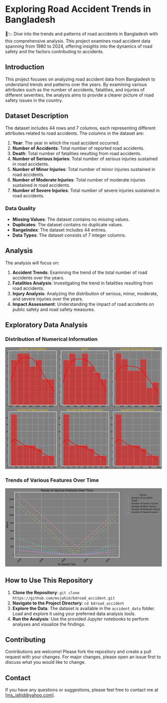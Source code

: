 # Exploring Road Accident Trends in Bangladesh

🚗📉 Dive into the trends and patterns of road accidents in Bangladesh with this comprehensive analysis. This project examines road accident data spanning from 1980 to 2024, offering insights into the dynamics of road safety and the factors contributing to accidents.

## Introduction

This project focuses on analyzing road accident data from Bangladesh to understand trends and patterns over the years. By examining various attributes such as the number of accidents, fatalities, and injuries of different severities, the analysis aims to provide a clearer picture of road safety issues in the country.

## Dataset Description

The dataset includes 44 rows and 7 columns, each representing different attributes related to road accidents. The columns in the dataset are:

1. **Year**: The year in which the road accident occurred.
2. **Number of Accidents**: Total number of reported road accidents.
3. **Death**: Total number of fatalities resulting from road accidents.
4. **Number of Serious Injuries**: Total number of serious injuries sustained in road accidents.
5. **Number of Minor Injuries**: Total number of minor injuries sustained in road accidents.
6. **Number of Moderate Injuries**: Total number of moderate injuries sustained in road accidents.
7. **Number of Severe Injuries**: Total number of severe injuries sustained in road accidents.

### Data Quality

- **Missing Values**: The dataset contains no missing values.
- **Duplicates**: The dataset contains no duplicate values.
- **RangeIndex**: The dataset includes 44 entries.
- **Data Types**: The dataset consists of 7 integer columns.

## Analysis

The analysis will focus on:

1. **Accident Trends**: Examining the trend of the total number of road accidents over the years.
2. **Fatalities Analysis**: Investigating the trend in fatalities resulting from road accidents.
3. **Injury Analysis**: Analyzing the distribution of serious, minor, moderate, and severe injuries over the years.
4. **Impact Assessment**: Understanding the impact of road accidents on public safety and road safety measures.

## Exploratory Data Analysis

### Distribution of Numerical Information

![Distribution of Numerical Information](accident_charts/Distribution%20of%20Numerical%20Information.png)

### Trends of Various Features Over Time

![Trends of Various Features Over Time](accident_charts/Trends%20of%20Various%20Features%20Over%20Time.png)

## How to Use This Repository

1. **Clone the Repository**: `git clone https://github.com/msjahid/bdroad_accident.git`
2. **Navigate to the Project Directory**: `cd bdroad_accident`
3. **Explore the Data**: The dataset is available in the `accident_data` folder. Load and explore it using your preferred data analysis tools.
4. **Run the Analysis**: Use the provided Jupyter notebooks to perform analyses and visualize the findings.

## Contributing

Contributions are welcome! Please fork the repository and create a pull request with your changes. For major changes, please open an issue first to discuss what you would like to change.

## Contact

If you have any questions or suggestions, please feel free to contact me at [ms_jahid@yahoo.com].
